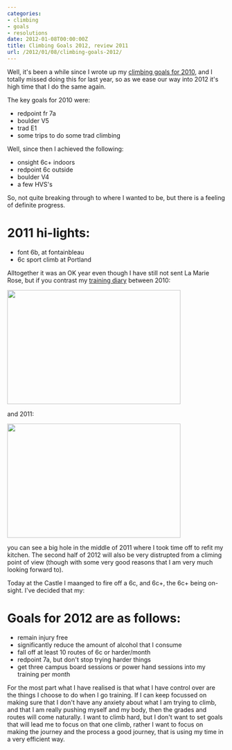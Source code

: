 ```yaml
---
categories:
- climbing
- goals
- resolutions
date: 2012-01-08T00:00:00Z
title: Climbing Goals 2012, review 2011
url: /2012/01/08/climbing-goals-2012/
---
```


Well, it's been a while since I wrote up my [climbing goals for 2010][cg], and I totally missed doing this for last year, 
so as we ease our way into 2012 it's high time that I do the same again.

The key goals for 2010 were:

 * redpoint fr 7a
 * boulder V5
 * trad E1
 * some trips to do some trad climbing

Well, since then I achieved the following:

 * onsight 6c+ indoors
 * redpoint 6c outside
 * boulder V4
 * a few HVS's 

 So, not quite breaking through to where I wanted to be, but there is a feeling of definite progress.

# 2011 hi-lights:

 * font 6b, at fontainbleau 
 * 6c sport climb at Portland

Alltogether it was an OK year even though I have still not sent La Marie Rose, but if you contrast my [training diary][diary] between 2010:

<a href="https://picasaweb.google.com/lh/photo/oK47rfPQ8Et3ouZa96aZLNMTjNZETYmyPJy0liipFm0?feat=embedwebsite"><img src="https://lh5.googleusercontent.com/-xeSbDtLcsfI/Twok3TMJB7I/AAAAAAAAAuE/pnmoQnc6r8I/s144/screen-capture-1.jpg" height="264" width="400" /></a>

and 2011:

<a href="https://picasaweb.google.com/lh/photo/tHGUcS8CNkulh-nGJ1XDSdMTjNZETYmyPJy0liipFm0?feat=embedwebsite"><img src="https://lh6.googleusercontent.com/-tnkZpwNAT7k/Twok31B4M1I/AAAAAAAAAuI/QhsfYB8WWeA/s400/screen-capture.jpg" height="264" width="400" /></a>

you can see a big hole in the middle of 2011 where I took time off to refit my kitchen. The second half of 2012 will also be very distrupted from a climing point of view 
(though with some very good reasons that I am very much looking forward to). 

Today at the Castle I maanged to fire off a 6c, and 6c+, the 6c+ being on-sight. I've decided that my:

# Goals for 2012 are as follows:

 * remain injury free
 * significantly reduce the amount of alcohol that I consume
 * fall off at least 10 routes of 6c or harder/month
 * redpoint 7a, but don't stop trying harder things
 * get three campus board sessions or power hand sessions into my training per month

For the most part what I have realised is that what I have control over are the things I choose to do when I go training. If I can keep focussed on 
making sure that I don't have any anxiety about what I am trying to climb, and that I am really pushing myself and my body, then the grades and routes will
come naturally. I want to climb hard, but I don't want to set goals that will lead me to focus on that one climb, rather I want to focus on making
the journey and the process a good journey, that is using my time in a very efficient way.

[cg]: http://partiallyattended.com/2010/01/04/Climbing-Goals-2010-review-2009/
[log]: http://www.ukclimbing.com/logbook/showlog.html?id=41852
[diary]: http://www.ukclimbing.com/logbook/e.php?d=2012&u=41852
